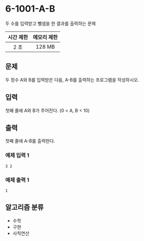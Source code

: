 # 6-1001-A-B
두 수를 입력받고 뺄셈을 한 결과를 출력하는 문제

|시간 제한|메모리 제한|
|:--:|:--:|
|2 초|128 MB|

## 문제
두 정수 A와 B를 입력받은 다음, A-B를 출력하는 프로그램을 작성하시오.

## 입력
첫째 줄에 A와 B가 주어진다. (0 < A, B < 10)

## 출력
첫째 줄에 A-B를 출력한다.

### 예제 입력 1
```
3 2
```

### 예제 출력 1
```
1
```

## 알고리즘 분류
- 수학
- 구현
- 사칙연산
